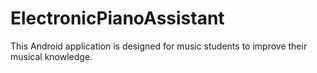 # ElectronicPianoAssistant
This Android application is designed for music students to improve their musical knowledge.
